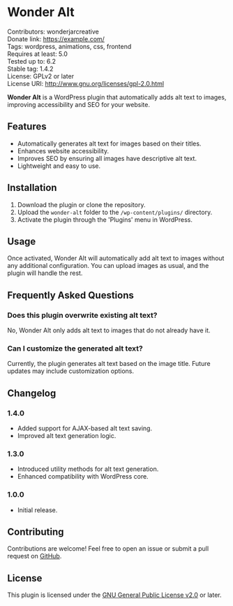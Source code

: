 # Wonder Alt

Contributors: wonderjarcreative  
Donate link: https://example.com/  
Tags: wordpress, animations, css, frontend  
Requires at least: 5.0  
Tested up to: 6.2  
Stable tag: 1.4.2  
License: GPLv2 or later  
License URI: http://www.gnu.org/licenses/gpl-2.0.html

**Wonder Alt** is a WordPress plugin that automatically adds alt text to images, improving accessibility and SEO for your website.

## Features

- Automatically generates alt text for images based on their titles.
- Enhances website accessibility.
- Improves SEO by ensuring all images have descriptive alt text.
- Lightweight and easy to use.

## Installation

1. Download the plugin or clone the repository.
2. Upload the `wonder-alt` folder to the `/wp-content/plugins/` directory.
3. Activate the plugin through the 'Plugins' menu in WordPress.

## Usage

Once activated, Wonder Alt will automatically add alt text to images without any additional configuration. You can upload images as usual, and the plugin will handle the rest.

## Frequently Asked Questions

### Does this plugin overwrite existing alt text?

No, Wonder Alt only adds alt text to images that do not already have it.

### Can I customize the generated alt text?

Currently, the plugin generates alt text based on the image title. Future updates may include customization options.

## Changelog

### 1.4.0

- Added support for AJAX-based alt text saving.
- Improved alt text generation logic.

### 1.3.0

- Introduced utility methods for alt text generation.
- Enhanced compatibility with WordPress core.

### 1.0.0

- Initial release.

## Contributing

Contributions are welcome! Feel free to open an issue or submit a pull request on [GitHub](https://github.com/your-repo-url).

## License

This plugin is licensed under the [GNU General Public License v2.0](http://www.gnu.org/licenses/gpl-2.0.html) or later.
